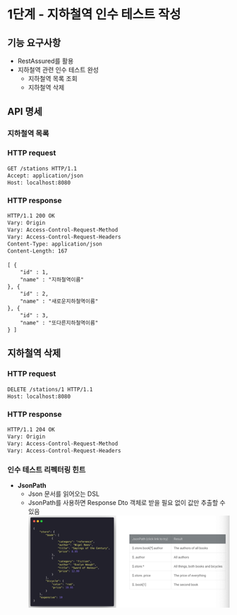 # 1단계 - 지하철역 인수 테스트 작성

## 기능 요구사항

* RestAssured를 활용
* 지하철역 관련 인수 테스트 완성
    * 지하철역 목록 조회
    * 지하철역 삭제

## API 명세

### 지하철역 목록

### HTTP request

```
GET /stations HTTP/1.1
Accept: application/json
Host: localhost:8080
```

### HTTP response

```
HTTP/1.1 200 OK
Vary: Origin
Vary: Access-Control-Request-Method
Vary: Access-Control-Request-Headers
Content-Type: application/json
Content-Length: 167 
 
[ {
    "id" : 1,
    "name" : "지하철역이름"
}, {
    "id" : 2,
    "name" : "새로운지하철역이름"
}, {
    "id" : 3,
    "name" : "또다른지하철역이름"
} ]
```

## 지하철역 삭제

### HTTP request

``` 
DELETE /stations/1 HTTP/1.1
Host: localhost:8080
```

### HTTP response

```
HTTP/1.1 204 OK
Vary: Origin
Vary: Access-Control-Request-Method
Vary: Access-Control-Request-Headers
```

### 인수 테스트 리펙터링 힌트

* **JsonPath**
    * Json 문서를 읽어오는 DSL
    * JsonPath를 사용하면 Response Dto 객체로 받을 필요 없이 값만 추출할 수 있음
      ![](jsonPathExample.png)